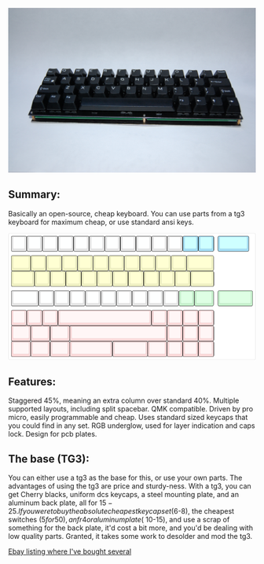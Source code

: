 ![Picture of the Current Prototype](https://raw.githubusercontent.com/MythosMann/tg4x/master/DSC_0726.JPG)
## Summary:
Basically an open-source, cheap keyboard.  You can use parts from a tg3 keyboard for maximum cheap, or use standard ansi keys.

![KLE layout](https://raw.githubusercontent.com/MythosMann/tg4x/support-ansi/tg4x.png)

## Features:
Staggered 45%, meaning an extra column over standard 40%.
Multiple supported layouts, including split spacebar.
QMK compatible.
Driven by pro micro, easily programmable and cheap.
Uses standard sized keycaps that you could find in any set.
RGB underglow, used for layer indication and caps lock.
Design for pcb plates.

## The base (TG3):
You can either use a tg3 as the base for this, or use your own parts.  The advantages of using the tg3 are price and sturdy-ness.  With a tg3, you can get Cherry blacks, uniform dcs keycaps, a steel mounting plate, and an aluminum back plate, all for $15-25.  If you were to buy the absolute cheapest keycap set ($6-8), the cheapest switches ($5 for 50), an fr4 or aluminum plate (~$10-15), and use a scrap of something for the back plate, it'd cost a bit more, and you'd be dealing with low quality parts. Granted, it takes some work to desolder and mod the tg3.

[Ebay listing where I've bought several](http://www.ebay.com/itm/132873035023)
